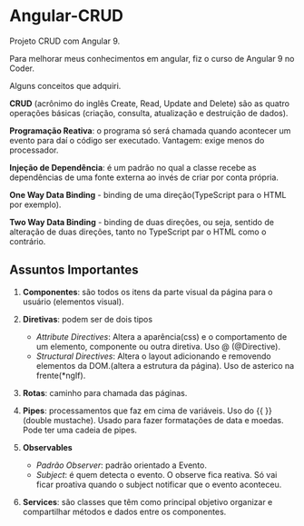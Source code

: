 # Angular-CRUD
 Projeto CRUD com Angular 9. 
 
 Para melhorar meus conhecimentos em angular, fiz o curso de Angular 9 no Coder.
 
 Alguns conceitos que adquiri.
 
**CRUD** (acrônimo do inglês Create, Read, Update and Delete) são as quatro operações básicas (criação, consulta, atualização e destruição de dados).

**Programação Reativa**: o programa só será chamada quando acontecer um evento para daí o código ser executado.
Vantagem: exige menos do processador.

**Injeção de Dependência**: é um padrão no qual a classe recebe as dependências de uma fonte externa ao invés de criar por conta própria.

**One Way Data Binding** - binding de uma direção(TypeScript para o HTML por exemplo).

**Two Way Data Binding** - binding de duas direções, ou seja, sentido de alteração de duas direções, tanto no TypeScript par o HTML como o contrário.

## Assuntos Importantes

1. **Componentes**: são todos os itens da parte visual da página para o usuário (elementos visual).

2. **Diretivas**: podem ser de dois tipos
    * *Attribute Directives*: Altera a aparência(css) e o comportamento de um elemento, componente ou outra diretiva. Uso @ (@Directive).
    * *Structural Directives*: Altera o layout adicionando e removendo elementos da DOM.(altera a estrutura da página). Uso de asterico na frente(*ngIf).

3. **Rotas**: caminho para chamada das páginas.

4. **Pipes**: processamentos que faz em cima de variáveis. Uso do {{ }}(double mustache). Usado para fazer formatações de data e moedas. 
Pode ter uma cadeia de pipes.

5. **Observables**
    * *Padrão Observer*: padrão orientado a Evento.
    * *Subject*: é quem detecta o evento. O observe fica reativa. Só vai ficar proativa quando o subject notificar que o evento aconteceu.

6. **Services**: são classes que têm como principal objetivo organizar e compartilhar métodos e dados entre os componentes.
 
